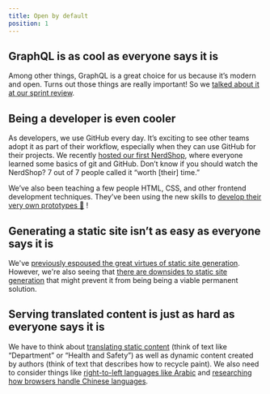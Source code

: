 ```yaml
---
title: Open by default
position: 1
---
```


## GraphQL is as cool as everyone says it is

Among other things, GraphQL is a great choice for us because it’s modern and open. Turns out those things are really important! So we [talked about it at our sprint review](https://docs.google.com/presentation/d/e/2PACX-1vRQZw0IVzNoCbjhMrGgDtjvudFmPPqZ_zyPVMUcTym3ves1Jkpn0m-_tySjMSBZPqwHp20LPPx0vHwZ/pub?start=false&loop=false&delayms=5000#slide=id.g2f011be153_0_696).

## Being a developer is even cooler

As developers, we use GitHub every day. It’s exciting to see other teams adopt it as part of their workflow, especially when they can use GitHub for their projects. We recently [hosted our first NerdShop](https://drive.google.com/file/d/1ZM53IMixBAT4Wke2OyhXCvZZ12dTwUE6/view?usp=sharing), where everyone learned some basics of git and GitHub. Don’t know if you should watch the NerdShop? 7 out of 7 people called it “worth [their] time.”

We’ve also been teaching a few people HTML, CSS, and other frontend development techniques. They’ve been using the new skills to [develop their very own prototypes 🎉](https://github.com/cityofaustin/prototypeform/) !

## Generating a static site isn’t as easy as everyone says it is

We've [previously espoused the great virtues of static site generation](https://docs.google.com/presentation/d/1FVZgBBEVOcFV7e2YHGN6C8IwfNBSKmdsNJqnV50i74M/edit#slide=id.g2c4e1e5131_9_60). However, we're also seeing that [there are downsides to static site generation](https://github.com/cityofaustin/janis/issues/132) that might prevent it from being being a viable permanent solution.

## Serving translated content is just as hard as everyone says it is

We have to think about [translating static content](https://github.com/cityofaustin/janis/issues/111) (think of text like “Department” or “Health and Safety”) as well as dynamic content created by authors (think of text that describes how to recycle paint). We also need to consider things like [right-to-left languages like Arabic](https://github.com/cityofaustin/janis/issues/131) and [researching how browsers handle Chinese languages](https://github.com/cityofaustin/joplin/pull/50).
